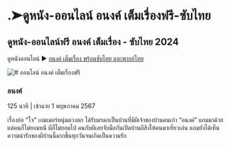 # .➤ดูหนัง-ออนไลน์ อนงค์ เต็มเรื่องฟรี-ซับไทย

## ดูหนัง-ออนไลน์ฟรี อนงค์ เต็มเรื่อง - ซับไทย 2024

ดูหนังออนไลน์ ▶ [อนงค์ เต็มเรื่อง พร้อมซับไทย และพากย์ไทย](https://jemay-im-bay.github.io/mumbul/myboo.html)

![# ออนไลน์ อนงค์ เต็มเรื่องฟรี](https://jemay-im-bay.github.io/mumbul/myboo.JPG)

### อนงค์ 
 125 นาที  | 
เข้าฉาย 1 พฤษภาคม 2567

เรื่องย่อ
“โจ” เกมเมอร์หนุ่มดวงตก ได้รับมรดกเป็นบ้านที่มีผีเจ้าของบ้านคนเก่า “อนงค์” แถมมาด้วย แต่คนก็ไม่ยอมหนี ผีก็ไม่ยอมไป คนกับผีเลยจับมือกันเปิดบ้านผีสิงให้คนมาเที่ยวเล่น แถมยังได้เห็นความน่ารักของผีบ้านนี้มากขึ้นทุกวันจนเกิดเป็นความรัก
